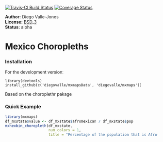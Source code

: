 [![Travis-CI Build Status](https://travis-ci.org/diegovalle/mxmaps.svg?branch=master)](https://travis-ci.org/diegovalle/mxmaps) [![Coverage Status](https://coveralls.io/repos/github/diegovalle/mxmaps/badge.svg?branch=master)](https://coveralls.io/github/diegovalle/mxmaps?branch=master)

__Author:__ Diego Valle-Jones<br/>
__License:__ [BSD_3](https://opensource.org/licenses/BSD-3-Clause)<br/>
__Status:__ alpha

Mexico Choropleths
======================

### Installation

For the development version:

    library(devtools)
    install_github(c('diegovalle/mxmapsData', 'diegovalle/mxmaps'))

Based on the choroplethr pakage

### Quick Example

```r
library(mxmaps)
df_mxstate$value <- df_mxstate$afromexican / df_mxstate$pop
mxhexbin_choropleth(df_mxstate, 
                    num_colors = 1,
                    title = "Percentage of the population that is Afro-Mexican") 
```
